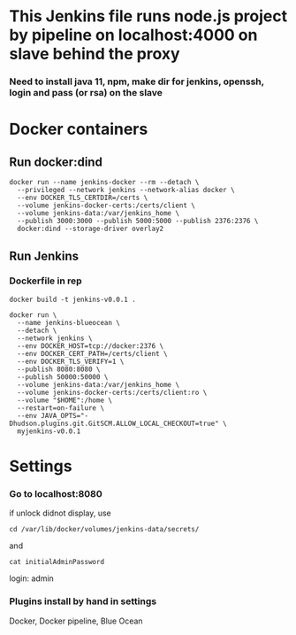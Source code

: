 # This Jenkins file runs node.js project by pipeline on localhost:4000 on slave behind the proxy
### Need to install java 11, npm, make dir for jenkins, openssh, login and pass (or rsa) on the slave

# Docker containers
## Run docker:dind
```
docker run --name jenkins-docker --rm --detach \
  --privileged --network jenkins --network-alias docker \
  --env DOCKER_TLS_CERTDIR=/certs \
  --volume jenkins-docker-certs:/certs/client \
  --volume jenkins-data:/var/jenkins_home \
  --publish 3000:3000 --publish 5000:5000 --publish 2376:2376 \
  docker:dind --storage-driver overlay2
```
## Run Jenkins
### Dockerfile in rep
```
docker build -t jenkins-v0.0.1 .
```
```
docker run \
  --name jenkins-blueocean \
  --detach \
  --network jenkins \
  --env DOCKER_HOST=tcp://docker:2376 \
  --env DOCKER_CERT_PATH=/certs/client \
  --env DOCKER_TLS_VERIFY=1 \
  --publish 8080:8080 \
  --publish 50000:50000 \
  --volume jenkins-data:/var/jenkins_home \
  --volume jenkins-docker-certs:/certs/client:ro \
  --volume "$HOME":/home \
  --restart=on-failure \
  --env JAVA_OPTS="-Dhudson.plugins.git.GitSCM.ALLOW_LOCAL_CHECKOUT=true" \
  myjenkins-v0.0.1 
```
# Settings
### Go to localhost:8080
if unlock didnot display, use 
```
cd /var/lib/docker/volumes/jenkins-data/secrets/
```
and 
```
cat initialAdminPassword
```
login: admin
### Plugins install by hand in settings
Docker,
Docker pipeline,
Blue Ocean
